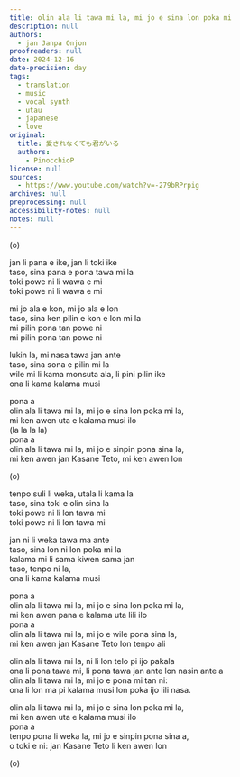 ```yaml
---
title: olin ala li tawa mi la, mi jo e sina lon poka mi
description: null
authors:
  - jan Janpa Onjon
proofreaders: null
date: 2024-12-16
date-precision: day
tags:
  - translation
  - music
  - vocal synth
  - utau
  - japanese
  - love
original:
  title: 愛されなくても君がいる
  authors:
    - PinocchioP
license: null
sources:
  - https://www.youtube.com/watch?v=-279bRPrpig
archives: null
preprocessing: null
accessibility-notes: null
notes: null
---
```


(o)

jan li pana e ike, jan li toki ike  \
taso, sina pana e pona tawa mi la  \
toki powe ni li wawa e mi  \
toki powe ni li wawa e mi

mi jo ala e kon, mi jo ala e lon  \
taso, sina ken pilin e kon e lon mi la  \
mi pilin pona tan powe ni  \
mi pilin pona tan powe ni

lukin la, mi nasa tawa jan ante  \
taso, sina sona e pilin mi la  \
wile mi li kama monsuta ala, li pini pilin ike  \
ona li kama kalama musi

pona a  \
olin ala li tawa mi la, mi jo e sina lon poka mi la,  \
mi ken awen uta e kalama musi ilo  \
(la la la la)  \
pona a  \
olin ala li tawa mi la, mi jo e sinpin pona sina la,  \
mi ken awen jan Kasane Teto, mi ken awen lon

(o)

tenpo suli li weka, utala li kama la  \
taso, sina toki e olin sina la  \
toki powe ni li lon tawa mi  \
toki powe ni li lon tawa mi

jan ni li weka tawa ma ante  \
taso, sina lon ni lon poka mi la  \
kalama mi li sama kiwen sama jan  \
taso, tenpo ni la,  \
ona li kama kalama musi

pona a  \
olin ala li tawa mi la, mi jo e sina lon poka mi la,  \
mi ken awen pana e kalama uta lili ilo  \
pona a  \
olin ala li tawa mi la, mi jo e wile pona sina la,  \
mi ken awen jan Kasane Teto lon tenpo ali

olin ala li tawa mi la, ni li lon telo pi ijo pakala  \
ona li pona tawa mi, li pona tawa jan ante lon nasin ante a  \
olin ala li tawa mi la, mi jo e pona mi tan ni:  \
ona li lon ma pi kalama musi lon poka ijo lili nasa.

olin ala li tawa mi la, mi jo e sina lon poka mi la,  \
mi ken awen uta e kalama musi ilo  \
pona a  \
tenpo pona li weka la, mi jo e sinpin pona sina a,  \
o toki e ni: jan Kasane Teto li ken awen lon

(o)
